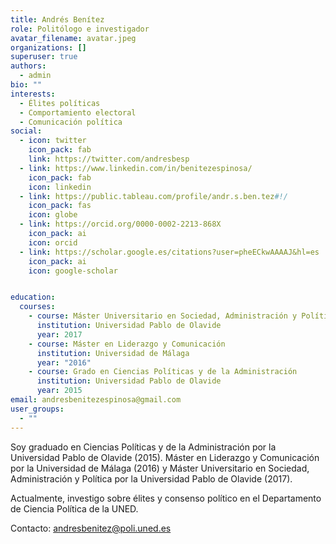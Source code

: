 ```yaml
---
title: Andrés Benítez
role: Politólogo e investigador
avatar_filename: avatar.jpeg
organizations: []
superuser: true
authors:
  - admin
bio: ""
interests:
  - Élites políticas
  - Comportamiento electoral
  - Comunicación política
social:
  - icon: twitter
    icon_pack: fab
    link: https://twitter.com/andresbesp
  - link: https://www.linkedin.com/in/benitezespinosa/
    icon_pack: fab
    icon: linkedin
  - link: https://public.tableau.com/profile/andr.s.ben.tez#!/
    icon_pack: fas
    icon: globe
  - link: https://orcid.org/0000-0002-2213-868X
    icon_pack: ai
    icon: orcid
  - link: https://scholar.google.es/citations?user=pheECkwAAAAJ&hl=es
    icon_pack: ai
    icon: google-scholar


education:
  courses:
    - course: Máster Universitario en Sociedad, Administración y Política
      institution: Universidad Pablo de Olavide
      year: 2017
    - course: Máster en Liderazgo y Comunicación
      institution: Universidad de Málaga
      year: "2016"
    - course: Grado en Ciencias Políticas y de la Administración
      institution: Universidad Pablo de Olavide
      year: 2015
email: andresbenitezespinosa@gmail.com
user_groups:
  - ""
---
```

Soy graduado en Ciencias Políticas y de la Administración por la Universidad Pablo de Olavide (2015). Máster en Liderazgo y Comunicación por la Universidad de Málaga (2016) y Máster Universitario en Sociedad, Administración y Política por la Universidad Pablo de Olavide (2017). 

Actualmente, investigo sobre élites y consenso político en el Departamento de Ciencia Política de la UNED. 

Contacto: andresbenitez@poli.uned.es
